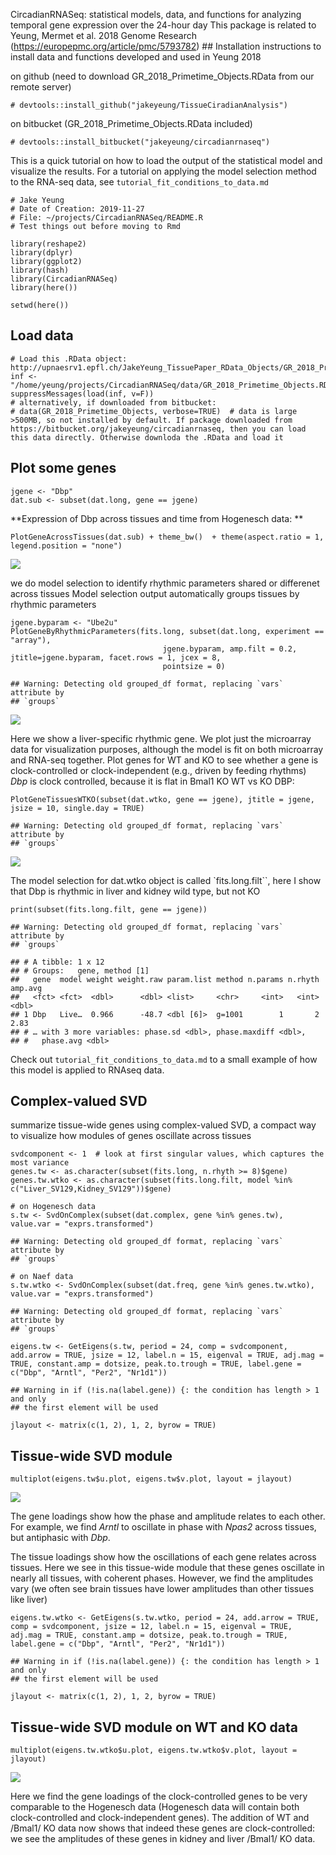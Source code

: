 CircadianRNASeq: statistical models, data, and functions for analyzing
temporal gene expression over the 24-hour day This package is related to
Yeung, Mermet et al. 2018 Genome Research
(<https://europepmc.org/article/pmc/5793782>) \#\# Installation
instructions to install data and functions developed and used in Yeung
2018

on github (need to download GR\_2018\_Primetime\_Objects.RData from our
remote server)

    # devtools::install_github("jakeyeung/TissueCiradianAnalysis")

on bitbucket (GR\_2018\_Primetime\_Objects.RData included)

    # devtools::install_bitbucket("jakeyeung/circadianrnaseq")

This is a quick tutorial on how to load the output of the statistical
model and visualize the results. For a tutorial on applying the model
selection method to the RNA-seq data, see
`tutorial_fit_conditions_to_data.md`

    # Jake Yeung
    # Date of Creation: 2019-11-27
    # File: ~/projects/CircadianRNASeq/README.R
    # Test things out before moving to Rmd

    library(reshape2)
    library(dplyr)
    library(ggplot2)
    library(hash)
    library(CircadianRNASeq)
    library(here())

    setwd(here())

Load data
---------

    # Load this .RData object: http://upnaesrv1.epfl.ch/JakeYeung_TissuePaper_RData_Objects/GR_2018_Primetime_Objects.RData
    inf <- "/home/yeung/projects/CircadianRNASeq/data/GR_2018_Primetime_Objects.RData"
    suppressMessages(load(inf, v=F))
    # alternatively, if downloaded from bitbucket: 
    # data(GR_2018_Primetime_Objects, verbose=TRUE)  # data is large >500MB, so not installed by default. If package downloaded from https://bitbucket.org/jakeyeung/circadianrnaseq, then you can load this data directly. Otherwise downloda the .RData and load it

Plot some genes
---------------

    jgene <- "Dbp"
    dat.sub <- subset(dat.long, gene == jgene)

**Expression of Dbp across tissues and time from Hogenesch data: **

    PlotGeneAcrossTissues(dat.sub) + theme_bw()  + theme(aspect.ratio = 1, legend.position = "none")

![](README_files/figure-markdown_strict/unnamed-chunk-6-1.png)

we do model selection to identify rhythmic parameters shared or
differenet across tissues Model selection output automatically groups
tissues by rhythmic parameters

    jgene.byparam <- "Ube2u"
    PlotGeneByRhythmicParameters(fits.long, subset(dat.long, experiment == "array"),
                                      jgene.byparam, amp.filt = 0.2, jtitle=jgene.byparam, facet.rows = 1, jcex = 8,
                                      pointsize = 0)

    ## Warning: Detecting old grouped_df format, replacing `vars` attribute by
    ## `groups`

![](README_files/figure-markdown_strict/unnamed-chunk-7-1.png)

Here we show a liver-specific rhythmic gene. We plot just the microarray
data for visualization purposes, although the model is fit on both
microarray and RNA-seq together. Plot genes for WT and KO to see whether
a gene is clock-controlled or clock-independent (e.g., driven by feeding
rhythms) *Dbp* is clock controlled, because it is flat in Bmal1 KO WT vs
KO DBP:

    PlotGeneTissuesWTKO(subset(dat.wtko, gene == jgene), jtitle = jgene, jsize = 10, single.day = TRUE)

    ## Warning: Detecting old grouped_df format, replacing `vars` attribute by
    ## `groups`

![](README_files/figure-markdown_strict/unnamed-chunk-8-1.png)

The model selection for dat.wtko object is called \`fits.long.filt\`\`,
here I show that Dbp is rhythmic in liver and kidney wild type, but not
KO

    print(subset(fits.long.filt, gene == jgene))

    ## Warning: Detecting old grouped_df format, replacing `vars` attribute by
    ## `groups`

    ## # A tibble: 1 x 12
    ## # Groups:   gene, method [1]
    ##   gene  model weight weight.raw param.list method n.params n.rhyth amp.avg
    ##   <fct> <fct>  <dbl>      <dbl> <list>     <chr>     <int>   <int>   <dbl>
    ## 1 Dbp   Live…  0.966      -48.7 <dbl [6]>  g=1001        1       2    2.83
    ## # … with 3 more variables: phase.sd <dbl>, phase.maxdiff <dbl>,
    ## #   phase.avg <dbl>

Check out `tutorial_fit_conditions_to_data.md` to a small example of how
this model is applied to RNAseq data.

Complex-valued SVD
------------------

summarize tissue-wide genes using complex-valued SVD, a compact way to
visualize how modules of genes oscillate across tissues

    svdcomponent <- 1  # look at first singular values, which captures the most variance
    genes.tw <- as.character(subset(fits.long, n.rhyth >= 8)$gene)
    genes.tw.wtko <- as.character(subset(fits.long.filt, model %in% c("Liver_SV129,Kidney_SV129"))$gene)

    # on Hogenesch data
    s.tw <- SvdOnComplex(subset(dat.complex, gene %in% genes.tw), value.var = "exprs.transformed")

    ## Warning: Detecting old grouped_df format, replacing `vars` attribute by
    ## `groups`

    # on Naef data
    s.tw.wtko <- SvdOnComplex(subset(dat.freq, gene %in% genes.tw.wtko), value.var = "exprs.transformed")

    ## Warning: Detecting old grouped_df format, replacing `vars` attribute by
    ## `groups`

    eigens.tw <- GetEigens(s.tw, period = 24, comp = svdcomponent, add.arrow = TRUE, jsize = 12, label.n = 15, eigenval = TRUE, adj.mag = TRUE, constant.amp = dotsize, peak.to.trough = TRUE, label.gene = c("Dbp", "Arntl", "Per2", "Nr1d1"))

    ## Warning in if (!is.na(label.gene)) {: the condition has length > 1 and only
    ## the first element will be used

    jlayout <- matrix(c(1, 2), 1, 2, byrow = TRUE)

Tissue-wide SVD module
----------------------

    multiplot(eigens.tw$u.plot, eigens.tw$v.plot, layout = jlayout)

![](README_files/figure-markdown_strict/unnamed-chunk-11-1.png)

The gene loadings show how the phase and amplitude relates to each
other. For example, we find *Arntl* to oscillate in phase with *Npas2*
across tissues, but antiphasic with *Dbp*.

The tissue loadings show how the oscillations of each gene relates
across tissues. Here we see in this tissue-wide module that these genes
oscillate in nearly all tissues, with coherent phases. However, we find
the amplitudes vary (we often see brain tissues have lower amplitudes
than other tissues like liver)

    eigens.tw.wtko <- GetEigens(s.tw.wtko, period = 24, add.arrow = TRUE, comp = svdcomponent, jsize = 12, label.n = 15, eigenval = TRUE, adj.mag = TRUE, constant.amp = dotsize, peak.to.trough = TRUE, label.gene = c("Dbp", "Arntl", "Per2", "Nr1d1"))

    ## Warning in if (!is.na(label.gene)) {: the condition has length > 1 and only
    ## the first element will be used

    jlayout <- matrix(c(1, 2), 1, 2, byrow = TRUE)

Tissue-wide SVD module on WT and KO data
----------------------------------------

    multiplot(eigens.tw.wtko$u.plot, eigens.tw.wtko$v.plot, layout = jlayout)

![](README_files/figure-markdown_strict/unnamed-chunk-13-1.png)

Here we find the gene loadings of the clock-controlled genes to be very
comparable to the Hogenesch data (Hogenesch data will contain both
clock-controlled and clock-independent genes). The addition of WT and
/Bmal1/ KO data now shows that indeed these genes are clock-controlled:
we see the amplitudes of these genes in kidney and liver /Bmal1/ KO
data.
